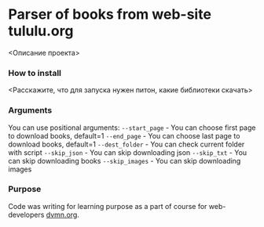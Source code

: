 # Parser of books from web-site tululu.org

<Описание проекта>

### How to install

<Расскажите, что для запуска нужен питон, какие библиотеки скачать>

### Arguments

You can use positional arguments:
`--start_page` - You can choose first page to download books, default=1
`--end_page` - You can choose last page to download books, default=1
`--dest_folder` - You can check current folder with script
`--skip_json` - You can skip downloading json
`--skip_txt` - You can skip downloading books
`--skip_images` - You can skip downloading images

### Purpose

Code was writing for learning purpose as a part of course for web-developers [dvmn.org](https://dvmn.org/).